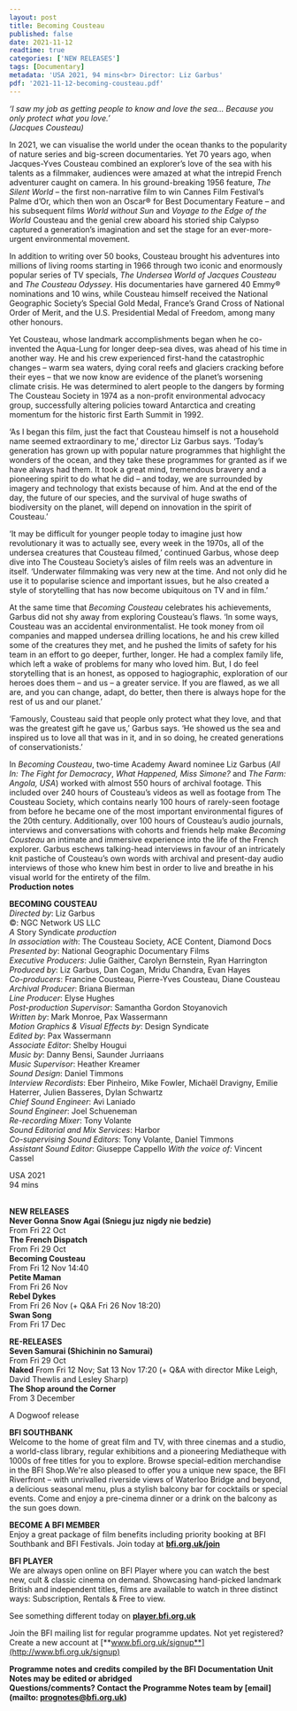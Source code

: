 ```yaml
---
layout: post
title: Becoming Cousteau
published: false
date: 2021-11-12
readtime: true
categories: ['NEW RELEASES']
tags: [Documentary]
metadata: 'USA 2021, 94 mins<br> Director: Liz Garbus'
pdf: '2021-11-12-becoming-cousteau.pdf'
---
```


_‘I saw my job as getting people to know and love the sea... Because you only protect what you love.’_<br>
_(Jacques Cousteau)_

In 2021, we can visualise the world under the ocean thanks to the popularity of nature series and big-screen documentaries. Yet 70 years ago, when Jacques-Yves Cousteau combined an explorer’s love of the sea with his talents as a filmmaker, audiences were amazed at what the intrepid French adventurer caught on camera. In his ground-breaking 1956 feature, _The Silent World_ – the first non-narrative film to win Cannes Film Festival’s Palme d’Or, which then won an Oscar® for Best Documentary Feature – and his subsequent films _World without Sun_ and _Voyage to the Edge of the World_ Cousteau and the genial crew aboard his storied ship Calypso captured a generation’s imagination and set the stage for an ever-more-urgent environmental movement.

In addition to writing over 50 books, Cousteau brought his adventures into millions of living rooms starting in 1966 through two iconic and enormously popular series of TV specials, _The Undersea World of Jacques Cousteau_ and _The Cousteau Odyssey_. His documentaries have garnered 40 Emmy® nominations and 10 wins, while Cousteau himself received the National Geographic Society’s Special Gold Medal, France’s Grand Cross of National Order of Merit, and the U.S. Presidential Medal of Freedom, among many other honours.

Yet Cousteau, whose landmark accomplishments began when he co-invented the Aqua-Lung for longer deep-sea dives, was ahead of his time in another way. He and his crew experienced first-hand the catastrophic changes – warm sea waters, dying coral reefs and glaciers cracking before their eyes – that we now know are evidence of the planet’s worsening climate crisis. He was determined to alert people to the dangers by forming The Cousteau Society in 1974 as a non-profit environmental advocacy group, successfully altering policies toward Antarctica and creating momentum for the historic first Earth Summit in 1992.

‘As I began this film, just the fact that Cousteau himself is not a household name seemed extraordinary to me,’ director Liz Garbus says. ‘Today’s generation has grown up with popular nature programmes that highlight the wonders of the ocean, and they take these programmes for granted as if we have always had them. It took a great mind, tremendous bravery and a pioneering spirit to do what he did – and today, we are surrounded by imagery and technology that exists because of him. And at the end of the day, the future of our species, and the survival of huge swaths of biodiversity on the planet, will depend on innovation in the spirit of Cousteau.’

‘It may be difficult for younger people today to imagine just how revolutionary it was to actually see, every week in the 1970s, all of the undersea creatures that Cousteau filmed,’ continued Garbus, whose deep dive into The Cousteau Society’s aisles of film reels was an adventure in itself. ‘Underwater filmmaking was very new at the time. And not only did he use it to popularise science and important issues, but he also created a style of storytelling that has now become ubiquitous on TV and in film.’

At the same time that _Becoming Cousteau_ celebrates his achievements, Garbus did not shy away from exploring Cousteau’s flaws. ‘In some ways, Cousteau was an accidental environmentalist. He took money from oil companies and mapped undersea drilling locations, he and his crew killed some of the creatures they met, and he pushed the limits of safety for his team in an effort to go deeper, further, longer. He had a complex family life, which left a wake of problems for many who loved him. But, I do feel storytelling that is an honest, as opposed to hagiographic, exploration of our heroes does them – and us – a greater service. If you are flawed, as we all are, and you can change, adapt, do better, then there is always hope for the rest of us and our planet.’

‘Famously, Cousteau said that people only protect what they love, and that was the greatest gift he gave us,’ Garbus says. ‘He showed us the sea and inspired us to love all that was in it, and in so doing, he created generations of conservationists.’

In _Becoming Cousteau_, two-time Academy Award nominee Liz Garbus (_All In: The Fight for Democracy_, _What Happened, Miss Simone?_ and _The Farm: Angola, USA_) worked with almost 550 hours of archival footage. This included over 240 hours of Cousteau’s videos as well as footage from The Cousteau Society, which contains nearly 100 hours of rarely-seen footage from before he became one of the most important environmental figures of the 20th century. Additionally, over 100 hours of Cousteau’s audio journals, interviews and conversations with cohorts and friends help make _Becoming Cousteau_ an intimate and immersive experience into the life of the French explorer. Garbus eschews talking-head interviews in favour of an intricately knit pastiche of Cousteau’s own words with archival and present-day audio interviews of those who knew him best in order to live and breathe in his visual world for the entirety of the film.<br>
**Production notes**<br>


**BECOMING COUSTEAU**<br>
_Directed by_: Liz Garbus  
©: NGC Network US LLC  
_A_ Story Syndicate _production_  
_In association with_: The Cousteau Society, ACE Content, Diamond Docs  
_Presented by_: National Geographic Documentary Films  
_Executive Producers_: Julie Gaither, Carolyn Bernstein, Ryan Harrington  
_Produced by_: Liz Garbus, Dan Cogan, Mridu Chandra, Evan Hayes  
_Co-producers_: Francine Cousteau, Pierre-Yves Cousteau, Diane Cousteau  
_Archival Producer_: Briana Bierman  
_Line Producer_: Elyse Hughes  
_Post-production Supervisor_: Samantha Gordon Stoyanovich  
_Written by_: Mark Monroe, Pax Wassermann  
_Motion Graphics & Visual Effects by_: Design Syndicate  
_Edited by_: Pax Wassermann  
_Associate Editor_: Shelby Hougui  
_Music by_: Danny Bensi, Saunder Jurriaans  
_Music Supervisor_: Heather Kreamer  
_Sound Design_: Daniel Timmons  
_Interview Recordists_: Eber Pinheiro, Mike Fowler, Michaël Dravigny, Emilie Haterrer, Julien Basseres, Dylan Schwartz  
_Chief Sound Engineer_: Avi Laniado  
_Sound Engineer_: Joel Schueneman  
_Re-recording Mixer_: Tony Volante  
_Sound Editorial and Mix Services_: Harbor  
_Co-supervising Sound Editors_: Tony Volante, Daniel Timmons  
_Assistant Sound Editor_: Giuseppe Cappello
_With the voice of:_ Vincent Cassel<br>

USA 2021<br>
94 mins<br>
<br>

**NEW RELEASES**<br>
**Never Gonna Snow Agai (Sniegu juz nigdy nie bedzie)**<br>
From Fri 22 Oct<br>
**The French Dispatch**<br>
From Fri 29 Oct<br>
**Becoming Cousteau**<br>
From Fri 12 Nov 14:40<br>
**Petite Maman**<br>
From Fri 26 Nov<br>
**Rebel Dykes**<br>
From Fri 26 Nov (+ Q&A Fri 26 Nov 18:20)<br>
**Swan Song**<br>
From Fri 17 Dec<br>

**RE-RELEASES**<br>
**Seven Samurai (Shichinin no Samurai)**<br>
From Fri 29 Oct<br>
**Naked**
From Fri 12 Nov; Sat 13 Nov 17:20 (+ Q&A with director Mike Leigh, David Thewlis and Lesley Sharp)<br>
**The Shop around the Corner**<br>
From 3 December<br>

A Dogwoof release<br>

**BFI SOUTHBANK**  
Welcome to the home of great film and TV, with three cinemas and a studio, a world-class library, regular exhibitions and a pioneering Mediatheque with 1000s of free titles for you to explore. Browse special-edition merchandise in the BFI Shop.We&#39;re also pleased to offer you a unique new space, the BFI Riverfront – with unrivalled riverside views of Waterloo Bridge and beyond, a delicious seasonal menu, plus a stylish balcony bar for cocktails or special events. Come and enjoy a pre-cinema dinner or a drink on the balcony as the sun goes down.  

**BECOME A BFI MEMBER**  
Enjoy a great package of film benefits including priority booking at BFI Southbank and BFI Festivals. Join today at [**bfi.org.uk/join**](http://www.bfi.org.uk/join)  

**BFI PLAYER**  
 We are always open online on BFI Player where you can watch the best new, cult &amp; classic cinema on demand. Showcasing hand-picked landmark British and independent titles, films are available to watch in three distinct ways: Subscription, Rentals &amp; Free to view.  

See something different today on [**player.bfi.org.uk**](https://player.bfi.org.uk)  

Join the BFI mailing list for regular programme updates. Not yet registered? Create a new account at [**www.bfi.org.uk/signup**](http://www.bfi.org.uk/signup)

**Programme notes and credits compiled by the BFI Documentation Unit  
Notes may be edited or abridged  
Questions/comments? Contact the Programme Notes team by [email](mailto: prognotes@bfi.org.uk)**
